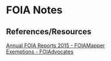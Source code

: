 # FOIA Notes
## References/Resources
[Annual FOIA Reports 2015 - FOIAMapper](https://foiamapper.com/annual-foia-reports-2015/)  
[Exemptions - FOIAdvocates](http://www.foiadvocates.com/exemptions.html)  